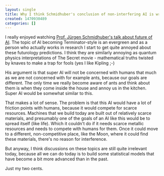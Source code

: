 ```yaml
---
layout: single
title: Why I think Schmidhuber's conclusion of non-interfering AI is wrong
created: 1470930489
categories: []
---
```

I really enjoyed watching [Prof. Jürgen Schmidhuber's talk about future of AI](https://www.youtube.com/watch?v=XkltShNd6XE). The topic of AI becoming Terminator-style is an evergreen and as a person who actually works in research I start to get quite annoyed about these futurology predictions. I think they are similarly annoying as quantum physics interpretations of The Secret movie - mathematical truths twisted by knaves to make a trap for fools (yes I like Kipling ;-)

His argument is that super AI will not be concerned with humans that much as we are not concerned with for example ants, because our goals are different. The only time we really become aware of ants and think about them is when they come inside the house and annoy us in the kitchen. Super AI would be somewhat similar to this. 

That makes a lot of sense. The problem is that this AI would have a lot of friction points with humans, because it would compete for scarce resources. Machines that we build today are built out of relatively scarce materials, and presumably one of the goals of an AI like this would be to spread itself (like life). Which it couldn't do if it needs scarce metallic resources and needs to compete with humans for them. Once it could move to a different, non-competitive place, like the Moon, where it could find these materials, there's no reason for interference.

But anyway, I think discussions on these topics are still quite irrelevant today, because all we can do today is to build some statistical models that have become a bit more advanced than in the past.

Just my two cents.
